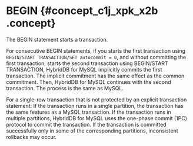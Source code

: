 # BEGIN {#concept_c1j_xpk_x2b .concept}

The BEGIN statement starts a transaction.

For consecutive BEGIN statements, if you starts the first transaction using `BEGIN/START TRANSACTION/SET autocommit = 0`, and without committing the first transaction, starts the second transaction using BEGIN/START TRANSACTION, HybridDB for MySQL implicitly commits the first transaction. The implicit commitment has the same effect as the common commitment. Then, HybridDB for MySQL continues with the second transaction. The process is the same as MySQL.

For a single-row transaction that is not protected by an explicit transaction statement: If the transaction runs in a single partition, the transaction has the same features as a MySQL transaction. If the transaction runs in multiple partitions, HybridDB for MySQL uses the one-phase commit \(1PC\) protocol to commit the transaction. If the transaction is committed successfully only in some of the corresponding partitions, inconsistent rollbacks may occur.

